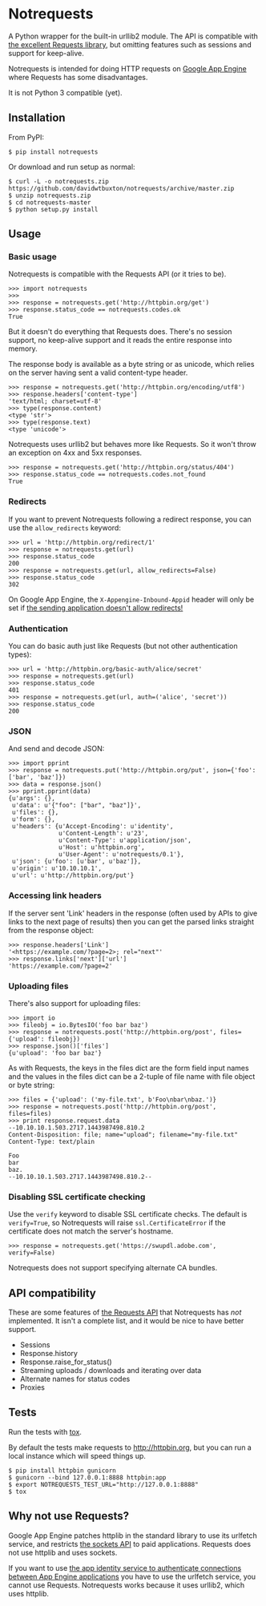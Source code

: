 Notrequests
===========

A Python wrapper for the built-in urllib2 module. The API is compatible with [the excellent Requests library][requests], but omitting features such as sessions and support for keep-alive.

Notrequests is intended for doing HTTP requests on [Google App Engine][gae] where Requests has some disadvantages.

It is not Python 3 compatible (yet).


Installation
------------

From PyPI:

    $ pip install notrequests

Or download and run setup as normal:

    $ curl -L -o notrequests.zip https://github.com/davidwtbuxton/notrequests/archive/master.zip
    $ unzip notrequests.zip
    $ cd notrequests-master
    $ python setup.py install


Usage
-----


### Basic usage

Notrequests is compatible with the Requests API (or it tries to be).

    >>> import notrequests
    >>>
    >>> response = notrequests.get('http://httpbin.org/get')
    >>> response.status_code == notrequests.codes.ok
    True

But it doesn't do everything that Requests does. There's no session support, no keep-alive support and it reads the entire response into memory.

The response body is available as a byte string or as unicode, which relies on the server having sent a valid content-type header.

    >>> response = notrequests.get('http://httpbin.org/encoding/utf8')
    >>> response.headers['content-type']
    'text/html; charset=utf-8'
    >>> type(response.content)
    <type 'str'>
    >>> type(response.text)
    <type 'unicode'>

Notrequests uses urllib2 but behaves more like Requests. So it won't throw an exception on 4xx and 5xx responses.

    >>> response = notrequests.get('http://httpbin.org/status/404')
    >>> response.status_code == notrequests.codes.not_found
    True


### Redirects

If you want to prevent Notrequests following a redirect response, you can use the `allow_redirects` keyword:

    >>> url = 'http://httpbin.org/redirect/1'
    >>> response = notrequests.get(url)
    >>> response.status_code
    200
    >>> response = notrequests.get(url, allow_redirects=False)
    >>> response.status_code
    302

On Google App Engine, the `X-Appengine-Inbound-Appid` header will only be set if [the sending application doesn't allow redirects!][appidentity]


### Authentication

You can do basic auth just like Requests (but not other authentication types):

    >>> url = 'http://httpbin.org/basic-auth/alice/secret'
    >>> response = notrequests.get(url)
    >>> response.status_code
    401
    >>> response = notrequests.get(url, auth=('alice', 'secret'))
    >>> response.status_code
    200


### JSON

And send and decode JSON:

    >>> import pprint
    >>> response = notrequests.put('http://httpbin.org/put', json={'foo': ['bar', 'baz']})
    >>> data = response.json()
    >>> pprint.pprint(data)
    {u'args': {},
     u'data': u'{"foo": ["bar", "baz"]}',
     u'files': {},
     u'form': {},
     u'headers': {u'Accept-Encoding': u'identity',
                  u'Content-Length': u'23',
                  u'Content-Type': u'application/json',
                  u'Host': u'httpbin.org',
                  u'User-Agent': u'notrequests/0.1'},
     u'json': {u'foo': [u'bar', u'baz']},
     u'origin': u'10.10.10.1',
     u'url': u'http://httpbin.org/put'}


### Accessing link headers

If the server sent 'Link' headers in the response (often used by APIs to give links to the next page of results) then you can get the parsed links straight from the response object:

    >>> response.headers['Link']
    '<https://example.com/?page=2>; rel="next"'
    >>> response.links['next']['url']
    'https://example.com/?page=2'


### Uploading files

There's also support for uploading files:

    >>> import io
    >>> fileobj = io.BytesIO('foo bar baz')
    >>> response = notrequests.post('http://httpbin.org/post', files={'upload': fileobj})
    >>> response.json()['files']
    {u'upload': 'foo bar baz'}

As with Requests, the keys in the files dict are the form field input names and
the values in the files dict can be a 2-tuple of file name with file object or
byte string:

    >>> files = {'upload': ('my-file.txt', b'Foo\nbar\nbaz.')}
    >>> response = notrequests.post('http://httpbin.org/post', files=files)
    >>> print response.request.data
    --10.10.10.1.503.2717.1443987498.810.2
    Content-Disposition: file; name="upload"; filename="my-file.txt"
    Content-Type: text/plain

    Foo
    bar
    baz.
    --10.10.10.1.503.2717.1443987498.810.2--


### Disabling SSL certificate checking

Use the `verify` keyword to disable SSL certificate checks. The default is `verify=True`, so Notrequests will raise `ssl.CertificateError` if the certificate does not match the server's hostname.

    >>> response = notrequests.get('https://swupdl.adobe.com', verify=False)

Notrequests does not support specifying alternate CA bundles.


API compatibility
-----------------

These are some features of [the Requests API][api] that Notrequests has _not_ implemented. It isn't a complete list, and it would be nice to have better support.

- Sessions
- Response.history
- Response.raise_for_status()
- Streaming uploads / downloads and iterating over data
- Alternate names for status codes
- Proxies


Tests
-----

Run the tests with [tox][tox].

By default the tests make requests to http://httpbin.org, but you can run a local instance which will speed things up.

    $ pip install httpbin gunicorn
    $ gunicorn --bind 127.0.0.1:8888 httpbin:app
    $ export NOTREQUESTS_TEST_URL="http://127.0.0.1:8888"
    $ tox


Why not use Requests?
---------------------

Google App Engine patches httplib in the standard library to use its urlfetch service, and restricts [the sockets API][sockets] to paid applications. Requests does not use httplib and uses sockets.

If you want to use [the app identity service to authenticate connections between App Engine applications][appidentity] you have to use the urlfetch service, you cannot use Requests. Notrequests works because it uses urllib2, which uses httplib.


[requests]: http://www.python-requests.org/
[gae]: https://cloud.google.com/appengine/
[tox]: http://codespeak.net/tox/
[appidentity]: https://cloud.google.com/appengine/docs/python/appidentity/#Python_Asserting_identity_to_other_App_Engine_apps
[sockets]: https://cloud.google.com/appengine/docs/python/sockets/
[api]: http://requests.readthedocs.org/en/latest/api/

